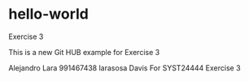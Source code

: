 # hello-world
Exercise 3

This is a new Git HUB example for Exercise 3

Alejandro Lara
991467438
larasosa
Davis For SYST24444 Exercise 3
